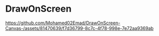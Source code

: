 # DrawOnScreen

https://github.com/Mohamed02Emad/DrawOnScreen-Canvas-/assets/81470639/f7d36799-8c7c-4f78-998e-7e72aa9369ab
